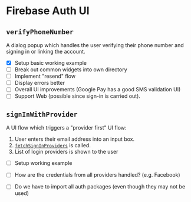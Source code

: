# Firebase Auth UI

## `verifyPhoneNumber`

A dialog popup which handles the user verifying their phone number and signing in or linking the account.

- [x] Setup basic working example
- [ ] Break out common widgets into own directory
- [ ] Implement "resend" flow
- [ ] Display errors better
- [ ] Overall UI improvements (Google Pay has a good SMS validation UI)
- [ ] Support Web (possible since sign-in is carried out).

## `signInWithProvider`

A UI flow which triggers a "provider first" UI flow:

1. User enters their email address into an input box.
2. [`fetchSignInProviders`](https://pub.dev/documentation/firebase_auth/latest/firebase_auth/FirebaseAuth/fetchSignInMethodsForEmail.html) is called.
3. List of login providers is shown to the user

- [ ] Setup working example
- [ ] How are the credentials from all providers handled? (e.g. Facebook)
- [ ] Do we have to import all auth packages (even though they may not be used)

